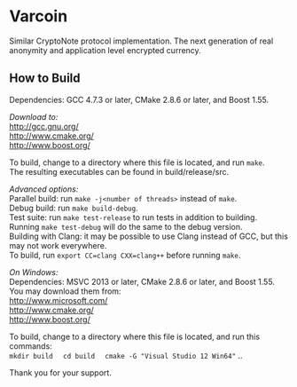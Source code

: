 # Varcoin
Similar CryptoNote protocol implementation. The next generation of real
anonymity and application level encrypted currency. 

## How to Build
Dependencies: GCC 4.7.3 or later, CMake 2.8.6 or later, and Boost 1.55.  

_Download to:_  
http://gcc.gnu.org/  
http://www.cmake.org/  
http://www.boost.org/  

To build, change to a directory where this file is located, and run `make`.   
The resulting executables can be found in build/release/src.  

_Advanced options:_  
Parallel build: run `make -j<number of threads>` instead of `make`.  
Debug build: run `make build-debug`.  
Test suite: run `make test-release` to run tests in addition to building.   
Running `make test-debug` will do the same to the debug version.  
Building with Clang: it may be possible to use Clang instead of GCC, but this may not work everywhere.   
To build, run `export CC=clang CXX=clang++` before running `make`.  

_On Windows:_  
Dependencies: MSVC 2013 or later, CMake 2.8.6 or later, and Boost 1.55.   
You may download them from:  
http://www.microsoft.com/  
http://www.cmake.org/  
http://www.boost.org/  

To build, change to a directory where this file is located, and run this commands:   
`mkdir build  `
`cd build  `
`cmake -G "Visual Studio 12 Win64"` ..  



Thank you for your support.